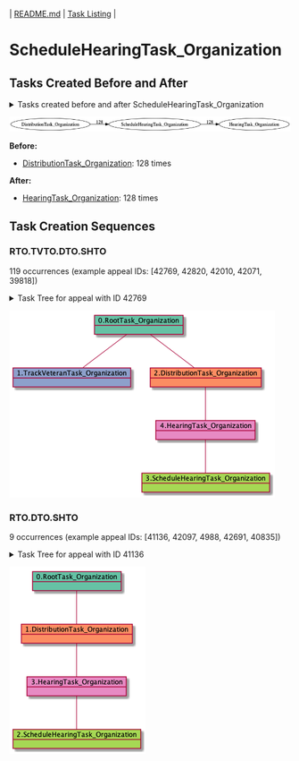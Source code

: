 | [README.md](README.md) | [Task Listing](tasklist.md) |

# ScheduleHearingTask_Organization

## Tasks Created Before and After

<details><summary>Tasks created before and after ScheduleHearingTask_Organization</summary>

```
digraph G {
rankdir="LR";
"DistributionTask_Organization" -> "ScheduleHearingTask_Organization" [label=128]
"ScheduleHearingTask_Organization" -> "HearingTask_Organization" [label=128]
}
```
</details>

![ScheduleHearingTask_Organization](dot/ScheduleHearingTask_Organization.dot.png)

**Before:**

   * [DistributionTask_Organization](DistributionTask_Organization.md): 128 times

**After:**

   * [HearingTask_Organization](HearingTask_Organization.md): 128 times

## Task Creation Sequences

### RTO.TVTO.DTO.SHTO

119 occurrences (example appeal IDs: [42769, 42820, 42010, 42071, 39818])

<details><summary>Task Tree for appeal with ID 42769</summary>

```
@startuml
object 0.RootTask_Organization #66c2a5
object 1.TrackVeteranTask_Organization #8da0cb
object 2.DistributionTask_Organization #fc8d62
object 3.ScheduleHearingTask_Organization #a6d854
object 4.HearingTask_Organization #e78ac3
0.RootTask_Organization -- 1.TrackVeteranTask_Organization
0.RootTask_Organization -- 2.DistributionTask_Organization
4.HearingTask_Organization -- 3.ScheduleHearingTask_Organization
2.DistributionTask_Organization -- 4.HearingTask_Organization
@enduml
```
</details>

![RTO.TVTO.DTO.SHTO-42769](uml/RTO.TVTO.DTO.SHTO-42769.png)

### RTO.DTO.SHTO

9 occurrences (example appeal IDs: [41136, 42097, 4988, 42691, 40835])

<details><summary>Task Tree for appeal with ID 41136</summary>

```
@startuml
object 0.RootTask_Organization #66c2a5
object 1.DistributionTask_Organization #fc8d62
object 2.ScheduleHearingTask_Organization #a6d854
object 3.HearingTask_Organization #e78ac3
0.RootTask_Organization -- 1.DistributionTask_Organization
3.HearingTask_Organization -- 2.ScheduleHearingTask_Organization
1.DistributionTask_Organization -- 3.HearingTask_Organization
@enduml
```
</details>

![RTO.DTO.SHTO-41136](uml/RTO.DTO.SHTO-41136.png)

